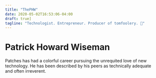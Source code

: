```yaml
---
title: "ThePHW"
date: 2020-05-02T16:53:06-04:00
draft: true]
tagline: "Technologist. Entrepreneur. Producer of tomfoolery. 🍻"
---
```

# Patrick Howard Wiseman
Patches has had a colorful career pursuing the unrequited love of new technology. He has been described by his peers as technically adequate and often irreverent. 
